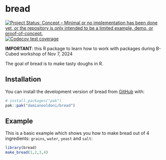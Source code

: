 # bread

<!-- badges: start -->
  [![Project Status: Concept – Minimal or no implementation has been done yet, or the repository is only intended to be a limited example, demo, or proof-of-concept.](https://www.repostatus.org/badges/latest/concept.svg)](https://www.repostatus.org/#concept)
  [![Codecov test coverage](https://codecov.io/gh/damianooldoni/bread/graph/badge.svg)](https://app.codecov.io/gh/damianooldoni/bread)

**IMPORTANT**: this R package to learn how to work with packages during B-Cubed workshop of Nov 7, 2024

The goal of bread is to make tasty doughs in R.

## Installation

You can install the development version of bread from [GitHub](https://github.com/damianooldoni/bread) with:

``` r
# install.packages("pak")
pak::pak("damianooldoni/bread")
```

## Example

This is a basic example which shows you how to make bread out of 4 ingredients: `grains`, `water`, `yeast` and `salt`:

``` r
library(bread)
make_bread(1,2,3,4)
```

